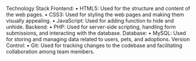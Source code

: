 Technology Stack
Frontend:
•	HTML5: Used for the structure and content of the web pages.
•	CSS3: Used for styling the web pages and making them visually appealing.
•	JavaScript: Used for adding function to hide and unhide.
Backend:
•	PHP: Used for server-side scripting, handling form submissions, and interacting with the database.
Database:
•	MySQL: Used for storing and managing data related to users, pets, and adoptions.
Version Control:
•	Git: Used for tracking changes to the codebase and facilitating collaboration among team members.

